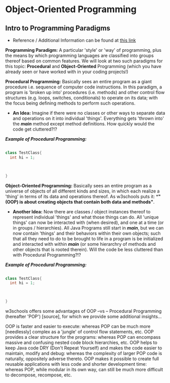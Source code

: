 # Object-Oriented Programming



## Intro to Programming Paradigms

* Reference / Additional Information can be found at [this link](https://cs.lmu.edu/~ray/notes/paradigms/)

**Programming Paradigm:** A particular 'style' or 'way' of programming, plus the means by which programming languages are classified into groups thereof based on common features. We will look at two such paradigms for this topic: **Procedural** and **Object-Oriented** Programming (which you have already seen or have worked with in your coding projects!)

**Procedural Programming:** Basically sees an entire program as a giant procedure i.e. sequence of computer code instructions. In this paradigm, a program is 'broken up into' procedures (i.e. methods) and other control flow structures (e.g. loops, switches, conditionals) to operate on its data; with the focus being defining methods to perform such operations.

* **An Idea:** Imagine if there were no classes or other ways to separate data and operations on it into individual 'things'. Everything gets 'thrown into' the 
***main*** method except method definitions. How quickly would the code get cluttered?!?

***Example of Procedural Programming:***
```java

class TestClass{
  int hi = 1;
  


}


```

**Object-Oriented Programming:** Basically sees an entire program as a universe of objects of all different kinds and sizes, in which each realize a 'thing' in terms of its data and operations thereof. As w3schools puts it: ***"(OOP) is about creating objects that contain both data and methods"**.  

* **Another Idea:** Now there are classes / object instances thereof to represent individual 'things' and what those things can do. All 'unique things' can now be interacted with (when desired), and one at a time (or in groups / hierarchies). All Java Programs still start in ***main***, but we can now contain 'things' and their behaviors within their own objects; such that all they need to do to be brought to life in a program is be initialized and interacted with within ***main*** (or some hierarchry of methods and other objects that is rooted therein). Will the code be less cluttered than with Procedural Programming?!?

***Example of Procedural Programming:***
```java

class TestClass{
  int hi = 1;
  


}


```


w3schools offers some advantages of OOP –vs – Procedural Programming (hereafter 'POP') [source], for which we provide some additional insights…
 
OOP is faster and easier to execute: whereas POP can be much more [needlessly] complex as a 'jungle' of control flow statements, etc.
OOP provides a clear structure for the programs: whereas POP can encompass massive and confusing nested code block hierarchies, etc.
OOP helps to keep Java code DRY (Don't Repeat Yourself) and makes the code easier to maintain, modify and debug: whereas the complexity of larger POP code is naturally, oppositely adverse thereto. 
OOP makes it possible to create full reusable applications with less code and shorter development time: whereas POP, while modular in its own way, can still be much more difficult to decompose, recompose, etc.


